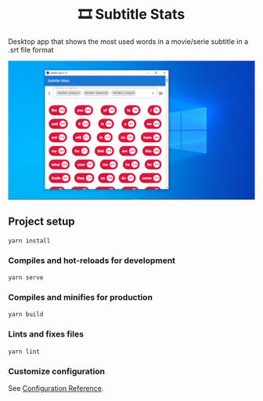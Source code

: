 <h1 align="center"> 🎞 Subtitle Stats</h1>

<p>
    Desktop app that shows the most used words in a movie/serie subtitle in a .srt file format
</p>

<div align="center">
    <img src="./screenshots/screenshot.png"/>
</div>

## Project setup
```
yarn install
```

### Compiles and hot-reloads for development
```
yarn serve
```

### Compiles and minifies for production
```
yarn build
```

### Lints and fixes files
```
yarn lint
```

### Customize configuration
See [Configuration Reference](https://cli.vuejs.org/config/).
